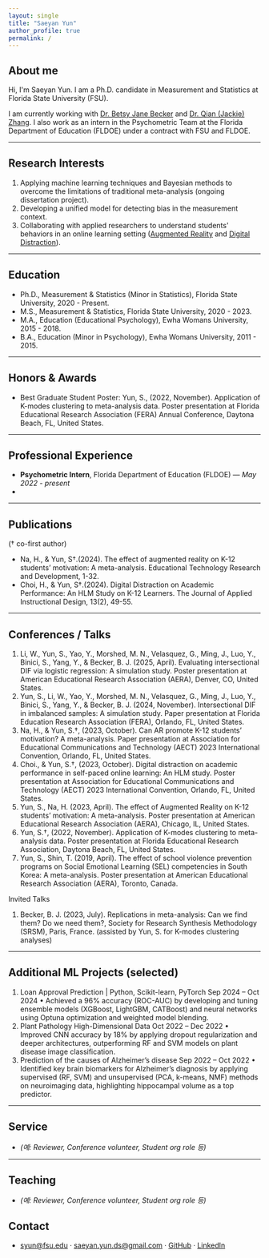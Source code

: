```yaml
---
layout: single
title: "Saeyan Yun"
author_profile: true
permalink: /
---
```


## About me

Hi, I'm Saeyan Yun. I am a Ph.D. candidate in Measurement and Statistics at Florida State University (FSU). 

I am currently working with [Dr. Betsy Jane Becker](https://scholar.google.com/citations?user=brgMxQwAAAAJ&hl=en&oi=ao) and [Dr. Qian (Jackie) Zhang](https://scholar.google.com/citations?user=3Op7FwQAAAAJ&hl=en). I also work as an intern in the Psychometric Team at the Florida Department of Education (FLDOE) under a contract with FSU and FLDOE.  

---

## Research Interests
1. Applying machine learning techniques and Bayesian methods to overcome the limitations of traditional meta-analysis (ongoing dissertation project). 
2. Developing a unified model for detecting bias in the measurement context. 
3. Collaborating with applied researchers to understand students' behaviors in an online learning setting ([Augmented Reality](http://https://link.springer.com/article/10.1007/s11423-024-10385-7) and [Digital Distraction](https://scholarworks.bgsu.edu/engineering_pub/2/)). 

---

## Education
- Ph.D., Measurement & Statistics (Minor in Statistics), Florida State University, 2020 - Present.   
- M.S., Measurement & Statistics, Florida State University, 2020 - 2023.
- M.A., Education (Educational Psychology), Ewha Womans University, 2015 - 2018.
- B.A., Education (Minor in Psychology), Ewha Womans University, 2011 - 2015. 

---

## Honors & Awards
- Best Graduate Student Poster:
Yun, S., (2022, November). Application of K-modes clustering to meta-analysis data. Poster presentation at Florida Educational Research Association (FERA) Annual Conference, Daytona Beach, FL, United States.

---

## Professional Experience
- **Psychometric Intern**, Florida Department of Education (FLDOE) — *May 2022 - present*  
- 
---

## Publications
(† co-first author)
- Na, H., & Yun, S†.(2024). The effect of augmented reality on K-12 students’ motivation: A meta-analysis. Educational Technology Research and Development, 1-32. 
- Choi, H., & Yun, S†.(2024). Digital Distraction on Academic Performance: An HLM Study on K-12 Learners. The Journal of Applied Instructional Design, 13(2), 49-55.

---

## Conferences / Talks 
1.	Li, W., Yun, S., Yao, Y., Morshed, M. N., Velasquez, G., Ming, J., Luo, Y., Binici, S., Yang, Y., & Becker, B. J. (2025, April). Evaluating intersectional DIF via logistic regression: A simulation study. Poster presentation at American Educational Research Association (AERA), Denver, CO, United States.
2.	Yun, S., Li, W., Yao, Y., Morshed, M. N., Velasquez, G., Ming, J., Luo, Y., Binici, S., Yang, Y., & Becker, B. J. (2024, November). Intersectional DIF in imbalanced samples: A simulation study. Paper presentation at Florida Education Research Association (FERA), Orlando, FL, United States.
3.	Na, H., & Yun, S.†, (2023, October). Can AR promote K-12 students’ motivation? A meta-analysis. Paper presentation at Association for Educational Communications and Technology (AECT) 2023 International Convention, Orlando, FL, United States.
4.	Choi., & Yun, S.†, (2023, October). Digital distraction on academic performance in self-paced online learning: An HLM study. Poster presentation at Association for Educational Communications and Technology (AECT) 2023 International Convention, Orlando, FL, United States.
5.	Yun, S., Na, H. (2023, April). The effect of Augmented Reality on K-12 students’ motivation: A meta-analysis. Poster presentation at American Educational Research Association (AERA), Chicago, IL, United States.
6.	Yun, S.†, (2022, November). Application of K-modes clustering to meta-analysis data. Poster presentation at Florida Educational Research Association, Daytona Beach, FL, United States.
7.	Yun, S., Shin, T. (2019, April). The effect of school violence prevention programs on Social Emotional Learning (SEL) competencies in South Korea: A meta-analysis. Poster presentation at American Educational Research Association (AERA), Toronto, Canada.

Invited Talks
1.	Becker, B. J. (2023, July). Replications in meta-analysis: Can we find them? Do we need them?, Society for Research Synthesis Methodology (SRSM), Paris, France. (assisted by Yun, S. for K-modes clustering analyses)

---

## Additional ML Projects (selected)
1. Loan Approval Prediction | Python, Scikit-learn, PyTorch	  				    Sep 2024 – Oct 2024
•	Achieved a 96% accuracy (ROC-AUC) by developing and tuning ensemble models (XGBoost, LightGBM, CATBoost) and neural networks using Optuna optimization and weighted model blending. 
2. Plant Pathology High-Dimensional Data					 	 	                        Oct 2022 – Dec 2022
•	Improved CNN accuracy by 18% by applying dropout regularization and deeper architectures, outperforming RF and SVM models on plant disease image classification.  
3. Prediction of the causes of Alzheimer’s disease 					          	    Sep 2022 – Oct 2022
•	Identified key brain biomarkers for Alzheimer’s diagnosis by applying supervised (RF, SVM) and unsupervised (PCA, k-means, NMF) methods on neuroimaging data, highlighting hippocampal volume as a top predictor. 


---

## Service
- *(예: Reviewer, Conference volunteer, Student org role 등)*

---

## Teaching
- *(예: Reviewer, Conference volunteer, Student org role 등)*


## Contact
- syun@fsu.edu · saeyan.yun.ds@gmail.com · [GitHub](https://github.com/saeyanyun) · [LinkedIn](https://www.linkedin.com/in/saeyanyun)
